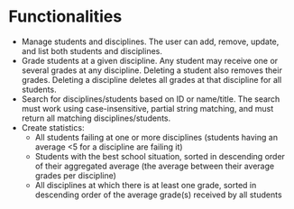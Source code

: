 # Functionalities
- Manage students and disciplines. The user can add, remove, update, and list both students and disciplines.
- Grade students at a given discipline. Any student may receive one or several grades at any discipline. Deleting a student also removes their grades. Deleting a discipline deletes all grades at that discipline for all students.
- Search for disciplines/students based on ID or name/title. The search must work using case-insensitive, partial string matching, and must return all matching disciplines/students.
- Create statistics:
    - All students failing at one or more disciplines (students having an average <5 for a discipline are failing it)
    - Students with the best school situation, sorted in descending order of their aggregated average (the average between their average grades per discipline)
    - All disciplines at which there is at least one grade, sorted in descending order of the average grade(s) received by all students
